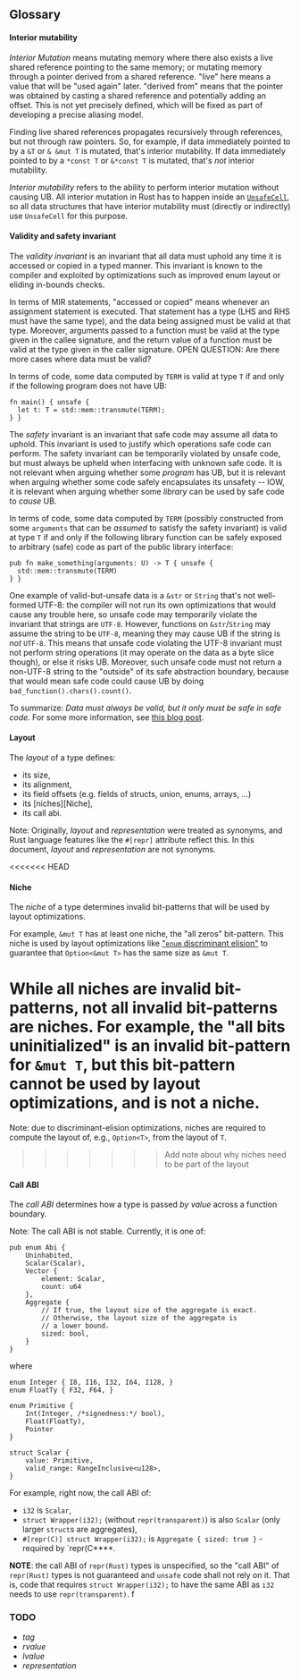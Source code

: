 ## Glossary

#### Interior mutability

*Interior Mutation* means mutating memory where there also exists a live shared reference pointing to the same memory; or mutating memory through a pointer derived from a shared reference.
"live" here means a value that will be "used again" later.
"derived from" means that the pointer was obtained by casting a shared reference and potentially adding an offset.
This is not yet precisely defined, which will be fixed as part of developing a precise aliasing model.

Finding live shared references propagates recursively through references, but not through raw pointers.
So, for example, if data immediately pointed to by a `&T` or `& &mut T` is mutated, that's interior mutability.
If data immediately pointed to by a `*const T` or `&*const T` is mutated, that's *not* interior mutability.

*Interior mutability* refers to the ability to perform interior mutation without causing UB.
All interior mutation in Rust has to happen inside an [`UnsafeCell`](https://doc.rust-lang.org/core/cell/struct.UnsafeCell.html), so all data structures that have interior mutability must (directly or indirectly) use `UnsafeCell` for this purpose.

#### Validity and safety invariant

The *validity invariant* is an invariant that all data must uphold any time it is accessed or copied in a typed manner.
This invariant is known to the compiler and exploited by optimizations such as improved enum layout or eliding in-bounds checks.

In terms of MIR statements, "accessed or copied" means whenever an assignment statement is executed.
That statement has a type (LHS and RHS must have the same type), and the data being assigned must be valid at that type.
Moreover, arguments passed to a function must be valid at the type given in the callee signature, and the return value of a function must be valid at the type given in the caller signature.
OPEN QUESTION: Are there more cases where data must be valid?

In terms of code, some data computed by `TERM` is valid at type `T` if and only if the following program does not have UB:
```rust,ignore
fn main() { unsafe {
  let t: T = std::mem::transmute(TERM);
} }
```

The *safety* invariant is an invariant that safe code may assume all data to uphold.
This invariant is used to justify which operations safe code can perform.
The safety invariant can be temporarily violated by unsafe code, but must always be upheld when interfacing with unknown safe code.
It is not relevant when arguing whether some *program* has UB, but it is relevant when arguing whether some code safely encapsulates its unsafety -- IOW, it is relevant when arguing whether some *library* can be used by safe code to *cause* UB.

In terms of code, some data computed by `TERM` (possibly constructed from some `arguments` that can be *assumed* to satisfy the safety invariant) is valid at type `T` if and only if the following library function can be safely exposed to arbitrary (safe) code as part of the public library interface:
```rust,ignore
pub fn make_something(arguments: U) -> T { unsafe {
  std::mem::transmute(TERM)
} }
```

One example of valid-but-unsafe data is a `&str` or `String` that's not well-formed UTF-8: the compiler will not run its own optimizations that would cause any trouble here, so unsafe code may temporarily violate the invariant that strings are `UTF-8`.
However, functions on `&str`/`String` may assume the string to be `UTF-8`, meaning they may cause UB if the string is *not* `UTF-8`.
This means that unsafe code violating the UTF-8 invariant must not perform string operations (it may operate on the data as a byte slice though), or else it risks UB.
Moreover, such unsafe code must not return a non-UTF-8 string to the "outside" of its safe abstraction boundary, because that would mean safe code could cause UB by doing `bad_function().chars().count()`.

To summarize: *Data must always be valid, but it only must be safe in safe code.*
For some more information, see [this blog post](https://www.ralfj.de/blog/2018/08/22/two-kinds-of-invariants.html).

#### Layout

The *layout* of a type defines:

* its size,
* its alignment,
* its field offsets (e.g. fields of structs, union, enums, arrays, ...)
* its [niches][Niche],
* its call abi.

Note: Originally, *layout* and *representation* were treated as synonyms, and Rust language features like the `#[repr]` attribute reflect this. 
In this document, *layout* and *representation* are not synonyms.

<<<<<<< HEAD
#### Niche

The *niche* of a type determines invalid bit-patterns that will be used by layout optimizations.

For example, `&mut T` has at least one niche, the "all zeros" bit-pattern. This
niche is used by layout optimizations like ["`enum` discriminant
elision"](layout/enums.html#discriminant-elision-on-option-like-enums) to
guarantee that `Option<&mut T>` has the same size as `&mut T`.

While all niches are invalid bit-patterns, not all invalid bit-patterns are
niches. For example, the "all bits uninitialized" is an invalid bit-pattern for
`&mut T`, but this bit-pattern cannot be used by layout optimizations, and is not a
niche.
=======
Note: due to discriminant-elision optimizations, niches are required to compute
the layout of, e.g., `Option<T>`, from the layout of `T`.
>>>>>>> Add note about why niches need to be part of the layout

#### Call ABI

The *call ABI* determines how a type is passed *by value* across a function boundary.

Note: The call ABI is not stable. Currently, it is one of:

```rust,norun
pub enum Abi {
    Uninhabited,
    Scalar(Scalar),
    Vector {
        element: Scalar,
        count: u64
    },
    Aggregate {
        // If true, the layout size of the aggregate is exact.
        // Otherwise, the layout size of the aggregate is
        // a lower bound.
        sized: bool,
    }
}
```

where

```rust,norun
enum Integer { I8, I16, I32, I64, I128, }
enum FloatTy { F32, F64, }

enum Primitive {
    Int(Integer, /*signedness:*/ bool),
    Float(FloatTy),
    Pointer
}

struct Scalar {
    value: Primitive,
    valid_range: RangeInclusive<u128>,
}
```

For example, right now, the call ABI of:

* `i32` is `Scalar`,
* `struct Wrapper(i32);` (without `repr(transparent)`) is also `Scalar` (only larger `struct`s are aggregates),
* `#[repr(C)] struct Wrapper(i32);` is `Aggregate { sized: true }` - required by `repr(C****.

**NOTE**: the call ABI of `repr(Rust)` types is unspecified, so the "call ABI"
of `repr(Rust)` types is not guaranteed and `unsafe` code shall not rely on it.
That is, code that requires `struct Wrapper(i32);` to have the same ABI as `i32`
needs to use `repr(transparent)`. f

### TODO

* *tag*
* *rvalue*
* *lvalue*
* *representation*
